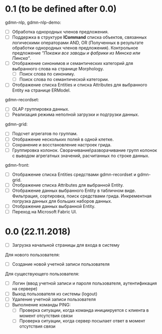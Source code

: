 # 0.1 (to be defined after 0.0)

gdmn-nlp, gdmn-nlp-demo:

* [ ] Обработка однородных членов предложения.
* [ ] Поддержка в структуре **ICommand** списка объектов, связанных логическими операторами AND, OR (Полученных в результате обработки однородных членов предложения). Контрольное предложение *"Покажи все заводы и фабрики из Минска или Пинска"*.
* [ ] Отображение синонимов и семантических категорий для выбранного слова на странице Morphology. 
  * [ ] Поиск слова по синониму. 
  * [ ] Поиск слова по семантической категории. 
* [ ] Отображение списка Entities и списка Attributes для выбранного Entity на странице ERModel.

gdmn-recordset:

* [ ] OLAP группировка данных.
* [ ] Реализация режима неполной загрузки и подгрузки данных.

gdmn-grid:

* [ ] Подсчет агрегатов по группам.
* [ ] Отображение нескольких полей в одной клетке.
* [ ] Сохранение и восстановление настроек грида.
* [ ] Группировка колонок. Сворачивание\разворачивание групп колонок с выводом агрегатных значений, расчитанных по строке данных.

gdmn-front:

* [ ] Отображение списка Entities средствами gdmn-recordset и gdmn-grid.
* [ ] Отображение списка Attributes для выбранной Entity.
* [ ] Отображение данных выбранного Entity в табличном виде. Фильтрация, сортировка, поиск средствами грида. Инкрементная погрузка данных для больших наборов данных.
* [ ] Отображение данных выбранной Entity.
* [ ] Переход на Microsoft Fabric UI.

# 0.0 (22.11.2018)

* [ ] Загрузка начальной страницы для входа в систему

Для нового пользователя:

* [ ] Создание новой учетной записи пользователя 

Для существующего пользователя:

* [ ] Логин (ввод учетной записи и пароля пользователя, аутентификация на сервере)
* [ ] Выход пользователя из системы (logout)
* [ ] Удаление учетной записи пользователя
* [ ] Выполнение команды PING:
  * [ ] Проверка ситуации, когда команда инициируется с клиента в момент отсутствия связи 
  * [ ] Проверка ситуации, когда сервер посылает ответ в момент отсутствия связи
